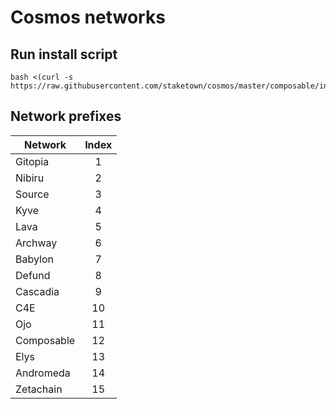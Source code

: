 # Cosmos networks
## Run install script
```
bash <(curl -s https://raw.githubusercontent.com/staketown/cosmos/master/composable/install.sh)
```
## Network prefixes

| Network    | Index |
|------------|:-----:|
| Gitopia    |   1   |
| Nibiru     |   2   |
| Source     |   3   |
| Kyve       |   4   |
| Lava       |   5   |
| Archway    |   6   |
| Babylon    |   7   |
| Defund     |   8   |
| Cascadia   |   9   |
| C4E        |  10   |
| Ojo        |  11   |
| Composable |  12   |
| Elys       |  13   |
| Andromeda  |  14   |
| Zetachain  |  15   |